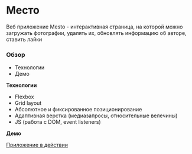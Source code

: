 # Место

Веб приложение Mesto - интерактивная страница, на которой можно загружать фотографии, удалять их, обновлять информацию об авторе, ставить лайки

### Обзор

- Технологии
- Демо

**Технологии**

* Flexbox
* Grid layout
* Абсолютное и фиксированное позиционирование
* Адаптивная верстка (медиазапросы, относительные велечины)
* JS (работа с DOM, event listeners)

**Демо**

[Приложение в действии](https://dimakulikov.github.io/mesto/)
